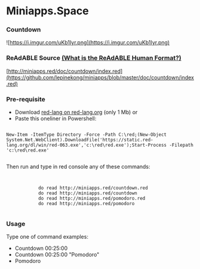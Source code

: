 
# Miniapps.Space


### Countdown

![https://i.imgur.com/uKb1Iyr.png](https://i.imgur.com/uKb1Iyr.png)
                    

### ReAdABLE Source [(What is the ReAdABLE Human Format?)](http://readablehumanformat.com)

[http://miniapps.red/doc/countdown/index.red](https://github.com/lepinekong/miniapps/blob/master/doc/countdown/index.red)


### Pre-requisite


- Download [red-lang on red-lang.org](https://www.red-lang.org/p/download.html) (only 1 Mb)
or
- Paste this oneliner in Powershell:



```

New-Item -ItemType Directory -Force -Path C:\red;(New-Object System.Net.WebClient).DownloadFile('https://static.red-lang.org/dl/win/red-063.exe','c:\red\red.exe');Start-Process -Filepath 'c:\red\red.exe'            
        
```


Then run and type in red console any of these commands: 


```


            do read http://miniapps.red/countdown.red
            do read http://miniapps.red/countdown
            do read http://miniapps.red/pomodoro.red
            do read http://miniapps.red/pomodoro
        
```



### Usage

Type one of command examples:

- Countdown 00:25:00
- Countdown 00:25:00 "Pomodoro"
- Pomodoro

